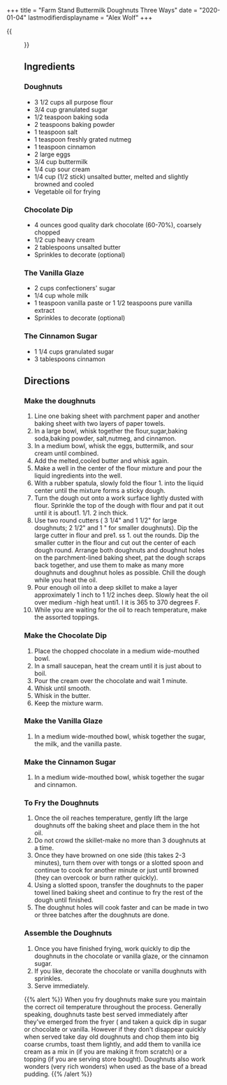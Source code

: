 +++
title = "Farm Stand Buttermilk Doughnuts Three Ways"
date = "2020-01-04"
lastmodifierdisplayname = "Alex Wolf"
+++

{{<figure src="/images/baked_doughnuts.jpg" height="500px">}}

## Ingredients

### Doughnuts

* 3 1/2 cups all purpose flour
* 3/4 cup granulated sugar
* 1/2 teaspoon baking soda
* 2 teaspoons baking powder
* 1 teaspoon salt
* 1 teaspoon freshly grated nutmeg
* 1 teaspoon cinnamon
* 2 large eggs
* 3/4 cup buttermilk
* 1/4 cup sour cream
* 1/4 cup (1/2 stick) unsalted butter, melted and slightly browned and cooled
* Vegetable oil for frying

### Chocolate Dip

* 4 ounces good quality dark chocolate (60-70%), coarsely chopped
* 1/2 cup heavy cream
* 2 tablespoons unsalted butter
* Sprinkles to decorate (optional)

### The Vanilla Glaze

* 2 cups confectioners' sugar
* 1/4 cup whole milk
* 1 teaspoon vanilla paste or 1 1/2 teaspoons pure vanilla extract
* Sprinkles to decorate (optional)

### The Cinnamon Sugar

* 1 1/4 cups granulated sugar
* 3 tablespoons cinnamon

## Directions

### Make the doughnuts

1. Line one baking sheet with parchment paper and another baking sheet with two layers of paper towels.
1. In a large bowl, whisk together the flour,sugar,baking soda,baking powder, salt,nutmeg, and cinnamon.
1. In a medium bowl, whisk the eggs, buttermilk, and sour cream until combined.
1. Add the melted,cooled butter and whisk again.
1. Make a well in the center of the flour mixture and pour the liquid ingredients into the well.
1. With a rubber spatula, slowly fold the flour 1. into the liquid center until the mixture forms a sticky dough.
1. Turn the dough out onto a work surface lightly dusted with flour.  Sprinkle the top of the dough with flour and pat it out until it is about1.  1/1. 2 inch thick.
1. Use two round cutters ( 3 1/4" and 1 1/2" for large doughnuts; 2 1/2" and 1 " for smaller doughnuts).  Dip the large cutter in flour and pre1. ss 1. out the rounds.  Dip the smaller cutter in the flour and cut out the center of each dough round.  Arrange both doughnuts and doughnut holes on the parchment-lined baking sheet, pat the dough scraps back together, and use them to make as many more doughnuts and doughnut holes as possible.  Chill the dough while you heat the oil.
1. Pour enough oil into a deep skillet to make a layer approximately 1 inch to 1 1/2 inches deep.  Slowly heat the oil over medium -high heat unti1. l it is 365 to 370 degrees F.
1. While you are waiting for the oil to reach temperature, make the assorted toppings.

### Make the Chocolate Dip
1. Place the chopped chocolate in a medium wide-mouthed bowl.
1. In a small saucepan, heat the cream until it is just about to boil.
1. Pour the cream over the chocolate and wait 1 minute.
1. Whisk until smooth.
1. Whisk in the butter.
1. Keep the mixture warm.

### Make the Vanilla Glaze

1. In a medium wide-mouthed bowl, whisk together the sugar, the milk, and the vanilla paste.

### Make the Cinnamon Sugar
1. In a medium wide-mouthed bowl, whisk together the sugar and cinnamon.

### To Fry the Doughnuts

1. Once the oil reaches temperature, gently lift the large doughnuts off the baking sheet and place them in the hot oil.
1. Do not crowd the skillet-make no more than 3 doughnuts at a time.
1. Once they have browned on one side (this takes 2-3 minutes), turn them over with tongs or a slotted spoon and continue to cook for another minute or just until browned (they can overcook or burn rather quickly).
1. Using a slotted spoon, transfer the doughnuts to the paper towel lined baking sheet and continue to fry the rest of the dough until finished.
1. The doughnut holes will cook faster and can be made in two or three batches after the doughnuts are done.

### Assemble the Doughnuts

1. Once you have finished frying, work quickly to dip the doughnuts in the chocolate or vanilla glaze, or the cinnamon sugar.
1. If you like, decorate the chocolate or vanilla doughnuts with sprinkles.
1. Serve immediately.

{{% alert %}}
When you fry doughnuts make sure you maintain the correct oil temperature throughout the process.  Generally speaking, doughnuts taste best served immediately after they've emerged from the fryer ( and taken a quick dip in sugar or chocolate or vanilla.  However if they don't disappear quickly when served take day old doughnuts and chop them into big coarse crumbs, toast them lightly, and add them to vanilla ice cream as a mix in (if you are making it from scratch) or a topping (if you are serving store bought). Doughnuts also work wonders (very rich wonders) when used as the base of a bread pudding.
{{% /alert %}}

